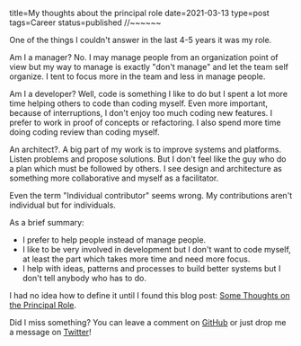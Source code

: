 title=My thoughts about the principal role
date=2021-03-13
type=post
tags=Career
status=published
//~~~~~~

One of the things I couldn't answer in the last 4-5 years it was my role.

Am I a manager? No. I may manage people from an organization point of view but
my way to manage is exactly "don't manage" and let the team self organize.
I tent to focus more in the team and less in manage people.

Am I a developer? Well, code is something I like to do but I spent a lot more
time helping others to code than coding myself. Even more important, because of
interruptions, I don't enjoy too much coding new features. I prefer to work in
proof of concepts or refactoring. I also spend more time doing coding review
than coding myself.

An architect?. A big part of my work is to improve systems and platforms.
Listen problems and propose solutions. But I don't feel like the guy who do
a plan which must be followed by others. I see design and architecture as
something more collaborative and myself as a facilitator.

Even the term "Individual contributor" seems wrong. My contributions aren't
individual but for individuals.

As a brief summary:

- I prefer to help people instead of manage people.
- I like to be very involved in development but I don't want to code myself, at
  least the part which takes more time and need more focus.
- I help with ideas, patterns and processes to build better systems but I don't
  tell anybody who has to do.

I had no idea how to define it until I found this blog post: [Some Thoughts on
the Principal Role]. 

Did I miss something? You can leave a comment on [GitHub] or just drop me
a message on [Twitter]!

[GitHub]: https://github.com/antonmry/galiglobal/pull/38
[Twitter]: https://twitter.com/antonmry

[Some Thoughts on the Principal Role]: https://margint.blog/2020/10/07/some-thoughts-on-the-principal-role/
